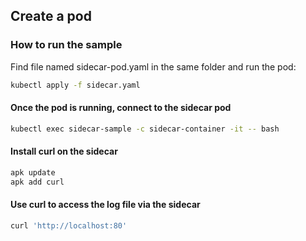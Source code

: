 ## Create a pod

### How to run the sample

Find file named sidecar-pod.yaml in the same folder and run the pod:

```bash
kubectl apply -f sidecar.yaml
```

#### Once the pod is running, connect to the sidecar pod

```bash
kubectl exec sidecar-sample -c sidecar-container -it -- bash
```

#### Install curl on the sidecar

```bash
apk update
apk add curl
```

#### Use curl to access the log file via the sidecar

```bash
curl 'http://localhost:80'
```